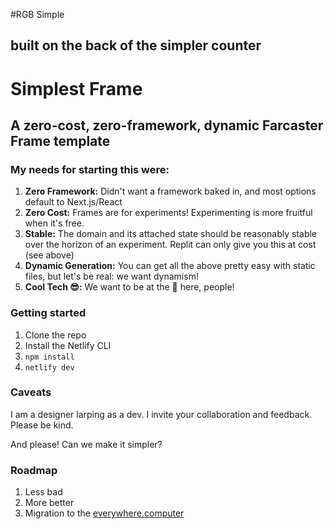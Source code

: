 #RGB Simple
## built on the back of the simpler counter

# Simplest Frame
## A zero-cost, zero-framework, dynamic Farcaster Frame template

### My needs for starting this were:
1. **Zero Framework:** Didn't want a framework baked in, and most options default to Next.js/React
2. **Zero Cost:** Frames are for experiments! Experimenting is more fruitful when it's free.
3. **Stable:** The domain and its attached state should be reasonably stable over the horizon of an experiment. Replit can only give you this at cost (see above)
4. **Dynamic Generation:** You can get all the above pretty easy with static files, but let's be real: we want dynamism!
5. **Cool Tech 😎:** We want to be at the 🤬 here, people!

### Getting started

1. Clone the repo
2. Install the Netlify CLI
3. `npm install`
4. `netlify dev`

### Caveats
I am a designer larping as a dev. I invite your collaboration and feedback. Please be kind.

And please! Can we make it simpler?

### Roadmap
1. Less bad
2. More better
3. Migration to the [everywhere.computer](https://everywhere.computer)
